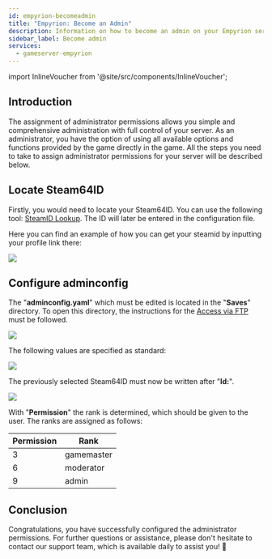 ```yaml
---
id: empyrion-becomeadmin
title: "Empyrion: Become an Admin"
description: Information on how to become an admin on your Empyrion server at ZAP-Hosting 
sidebar_label: Become admin
services:
  - gameserver-empyrion
---
```


import InlineVoucher from '@site/src/components/InlineVoucher';

## Introduction
The assignment of administrator permissions allows you simple and comprehensive administration with full control of your server. As an administrator, you have the option of using all available options and functions provided by the game directly in the game. All the steps you need to take to assign administrator permissions for your server will be described below. 
<InlineVoucher />

## Locate Steam64ID

Firstly, you would need to locate your Steam64ID.
You can use the following tool: [SteamID Lookup](https://steamid.io/lookup).
The ID will later be entered in the configuration file.

Here you can find an example of how you can get your steamid by inputting your profile link there:

![](https://screensaver01.zap-hosting.com/index.php/s/3LQXKFg58qXCCHw/preview)

## Configure adminconfig

The "**adminconfig.yaml**" which must be edited is located in the "**Saves**" directory.
To open this directory, the instructions for the [Access via FTP](gameserver-ftpaccess.md) must be followed.

![](https://screensaver01.zap-hosting.com/index.php/s/XtfdjdgoxcqXsWx/preview)

The following values are specified as standard:

![](https://screensaver01.zap-hosting.com/index.php/s/Tpf23riFnGfZAsP/preview)

The previously selected Steam64ID must now be written after "**Id:**".

![](https://screensaver01.zap-hosting.com/index.php/s/RHEr44CGsaLQWyY/preview)

With "**Permission**" the rank is determined, which should be given to the user.
The ranks are assigned as follows:

Permission | Rank
-----|-------
3 | gamemaster
6 | moderator
9 | admin


## Conclusion

Congratulations, you have successfully configured the administrator permissions. For further questions or assistance, please don't hesitate to contact our support team, which is available daily to assist you! 🙂

<InlineVoucher />
